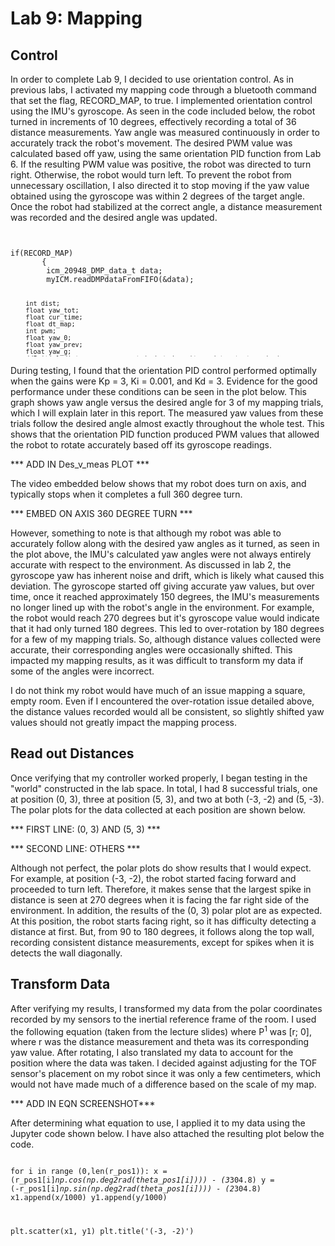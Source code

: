 # Lab 9: Mapping

## Control

In order to complete Lab 9, I decided to use orientation control. As in previous labs, I activated my mapping code through a bluetooth command that set the flag, RECORD_MAP, to true. I implemented orientation control using the IMU's gyroscope. As seen in the code included below, the robot turned in increments of 10 degrees, effectively recording a total of 36 distance measurements. Yaw angle was measured continuously in order to accurately track the robot's movement. The desired PWM value was calculated based off yaw, using the same orientation PID function from Lab 6. If the resulting PWM value was positive, the robot was directed to turn right. Otherwise, the robot would turn left. To prevent the robot from unnecessary oscillation, I also directed it to stop moving if the yaw value obtained using the gyroscope was within 2 degrees of the target angle. Once the robot had stabilized at the correct angle, a distance measurement was recorded and the desired angle was updated. 

<div style="height:200px; overflow:auto;">
<pre><code class="language-cpp">
if(RECORD_MAP)
       {
        icm_20948_DMP_data_t data;
        myICM.readDMPdataFromFIFO(&data);

        int dist;
        float yaw_tot;
        float cur_time;
        float dt_map;
        int pwm;
        float yaw_0;
        float yaw_prev;
        float yaw_g;
        //Initial distance measurement (robot doesn't need to start moving)
        if(FIRST_ANGLE)
        {
          //Serial.println("First distance recorded");
            if (distanceSensor_1.checkForDataReady()) {
            meas_dist = distanceSensor_1.getDistance();
            yaw_tot = 0;

            time_stamps[map_meas] = millis();
            dist1[map_meas]=meas_dist;
            yaw[map_meas] = yaw_tot;


            map_meas++;
            distanceSensor_1.clearInterrupt();
            distanceSensor_1.stopRanging();
            distanceSensor_1.startRanging();
            FIRST_ANGLE = false;
            des_angle = 10;
          }
        }
        else{
          if(map_meas < 36)
          {
            float pid_t0 = millis();
            while(millis()-pid_t0 < 1000)
            {
             cur_time = millis();
             dt_map = (cur_time-prev_time_ori)/1000;
             prev_time_ori = cur_time;

             if(myICM.dataReady())
             {
              myICM.getAGMT();
              double yaw_g = myICM.gyrZ();
              yaw_tot = yaw_tot + yaw_g*dt_map;

              pwm = calc_speed_ori(yaw_tot, des_angle, dt_map);            

              if(abs(yaw_tot-des_angle) < 2 || yaw_tot > des_angle)
              {
                analogWrite(1, 0); 
                analogWrite(2, 0); 
                analogWrite(0, 0);
                analogWrite(5,0);
                delay(50);
              }
              else if(pwm>0)
              {
               if(pwm > 130)
               {
                pwm = 130;
               }
               turn_right(pwm);
              }
              else
              {
                pwm=abs(pwm);
                if(pwm > 130)
                {
                  pwm = 130;
                }
                turn_left(pwm);
              }
                }
             }
            
            stopMoving();
            delay(5);

           if (distanceSensor_1.checkForDataReady()) {
             meas_dist = distanceSensor_1.getDistance();
             distanceSensor_1.clearInterrupt();
             distanceSensor_1.stopRanging();
             distanceSensor_1.startRanging();

             time_stamps[map_meas] = millis();
             dist1[map_meas]=meas_dist;
             yaw[map_meas] = yaw_tot;

             Serial.print("yaw meas");
             Serial.println(yaw_tot);
             
             des_angle = des_angle+10;
             Serial.println(des_angle);
             Serial.println(".");
             
             map_meas++;
             prev_err_ori = 0;
             int_error_ori = 0;
           }
        }
         else
         {
          RECORD_MAP = false;
        }
        }
       }
</code></pre>
</div>

During testing, I found that the orientation PID control performed optimally when the gains were Kp = 3, Ki = 0.001, and Kd = 3. Evidence for the good performance under these conditions can be seen in the plot below. This graph shows yaw angle versus the desired angle for 3 of my mapping trials, which I will explain later in this report. The measured yaw values from these trials follow the desired angle almost exactly throughout the whole test. This shows that the orientation PID function produced PWM values that allowed the robot to rotate accurately based off its gyroscope readings. 

*** ADD IN Des_v_meas PLOT ***

The video embedded below shows that my robot does turn on axis, and typically stops when it completes a full 360 degree turn. 

*** EMBED ON AXIS 360 DEGREE TURN ***

However, something to note is that although my robot was able to accurately follow along with the desired yaw angles as it turned, as seen in the plot above, the IMU's calculated yaw angles were not always entirely accurate with respect to the environment. As discussed in lab 2, the gyroscope yaw has inherent noise and drift, which is likely what caused this deviation. The gyroscope started off giving accurate yaw values, but over time, once it reached approximately 150 degrees, the IMU's measurements no longer lined up with the robot's angle in the environment. For example, the robot would reach 270 degrees but it's gyroscope value would indicate that it had only turned 180 degrees. This led to over-rotation by 180 degrees for a few of my mapping trials. So, although distance values collected were accurate, their corresponding angles were occasionally shifted. This impacted my mapping results, as it was difficult to transform my data if some of the angles were incorrect. 

I do not think my robot would have much of an issue mapping a square, empty room. Even if I encountered the over-rotation issue detailed above, the distance values recorded would all be consistent, so slightly shifted yaw values should not greatly impact the mapping process. 


## Read out Distances 

Once verifying that my controller worked properly, I began testing in the "world" constructed in the lab space. In total, I had 8 successful trials, one at position (0, 3), three at position (5, 3), and two at both (-3, -2) and (5, -3). The polar plots for the data collected at each position are shown below. 

*** FIRST LINE: (0, 3) AND (5, 3) ***

*** SECOND LINE: OTHERS ***

Although not perfect, the polar plots do show results that I would expect. For example, at position (-3, -2), the robot started facing forward and proceeded to turn left. Therefore, it makes sense that the largest spike in distance is seen at 270 degrees when it is facing the far right side of the environment. In addition, the results of the (0, 3) polar plot are as expected. At this position, the robot starts facing right, so it has difficulty detecting a distance at first. But, from 90 to 180 degrees, it follows along the top wall, recording consistent distance measurements, except for spikes when it is detects the wall diagonally.

## Transform Data

After verifying my results, I transformed my data from the polar coordinates recorded by my sensors to the inertial reference frame of the room. I used the following equation (taken from the lecture slides) where P<sup>1</sup> was [r; 0], where r was the distance measurement and theta was its corresponding yaw value. After rotating, I also translated my data to account for the position where the data was taken. I decided against adjusting for the TOF sensor's placement on my robot since it was only a few centimeters, which would not have made much of a difference based on the scale of my map. 

*** ADD IN EQN SCREENSHOT***

After determining what equation to use, I applied it to my data using the Jupyter code shown below. I have also attached the resulting plot below the code. 

<div style="height:200px; overflow:auto;">
<pre><code class="language-python"
r_pos1 = dist2[:36]
theta_pos1 = yaw2[:36]
y1 = []
x1 = []

for i in range (0,len(r_pos1)):
    x = (r_pos1[i]*np.cos(np.deg2rad(theta_pos1[i]))) - (3*304.8)
    y = (-r_pos1[i]*np.sin(np.deg2rad(theta_pos1[i]))) - (2*304.8)
    x1.append(x/1000)
    y1.append(y/1000)

plt.scatter(x1, y1)
plt.title('(-3, -2)')
</code></pre>
</div>



